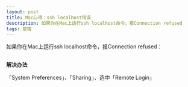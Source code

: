 ```yaml
---
layout: post
title: Mac心得：ssh localhost错误
description: 如果你在Mac上运行ssh localhost命令，报Connection refused
tags: 前端
---
```


如果你在Mac上运行ssh localhost命令，报Connection refused：

<p class="picture"><img alt="" src="{{site.qiniu_static}}/assets/img/2015-9-30/ssh_localhost.jpg"/></p>

**解决办法**

「System Preferences」、「Sharing」、选中「Remote Login」

<p class="picture"><img alt="" src="{{site.qiniu_static}}/assets/img/2015-9-30/remote_login.jpg"/></p>